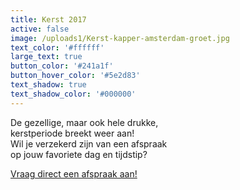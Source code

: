 ```yaml
---
title: Kerst 2017
active: false
image: /uploads1/Kerst-kapper-amsterdam-groet.jpg
text_color: '#ffffff'
large_text: true
button_color: '#241a1f'
button_hover_color: '#5e2d83'
text_shadow: true
text_shadow_color: '#000000'
---
```



De gezellige, maar ook hele drukke,<br>kerstperiode breekt weer aan!<br>Wil je verzekerd zijn van een afspraak<br>op jouw favoriete dag en tijdstip?

[Vraag direct een afspraak aan!](https://www.koffijberg.nl/contact/)